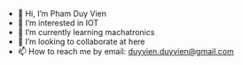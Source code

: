 - 👋 Hi, I’m Pham Duy Vien
- 👀 I’m interested in IOT
- 🌱 I’m currently learning machatronics
- 💞️ I’m looking to collaborate at here
- 📫 How to reach me by email: duyvien.duyvien@gmail.com

<!---
VienHL/VienHL is a ✨ special ✨ repository because its `README.md` (this file) appears on your GitHub profile.
You can click the Preview link to take a look at your changes.
--->

